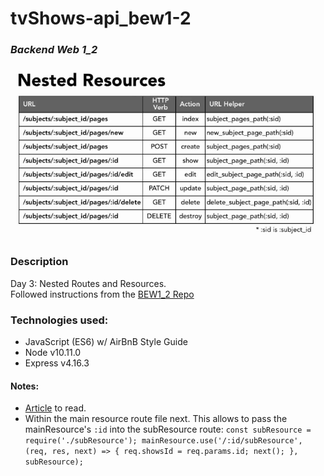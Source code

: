 # tvShows-api_bew1-2
### *Backend Web 1_2*

<img src="https://github.com/jayceazua/tvShows-api_bew1-2/blob/master/nested_routes.png">

### Description
Day 3: Nested Routes and Resources.
<br>
Followed instructions from the [BEW1_2 Repo](https://github.com/Product-College-Courses/BEW-1.2-Authentication-and-Associations/tree/master/03-Nested-Routes-and-Resources)

### Technologies used:
- JavaScript (ES6) w/ AirBnB Style Guide
- Node v10.11.0
- Express v4.16.3

#### Notes:
- [Article](https://medium.com/@zachcaceres/child-routers-in-express-56f904597b1b) to read.
- Within the main resource route file next.
This allows to pass the mainResource's `:id` into the subResource route:
`const subResource = require('./subResource');
mainResource.use('/:id/subResource', (req, res, next) => {
  req.showsId = req.params.id;
  next();
}, subResource);`
